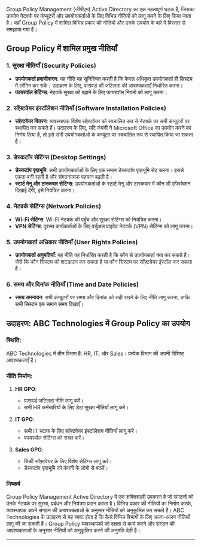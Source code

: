 Group Policy Management (जीपीएम) Active Directory का एक महत्वपूर्ण घटक है, जिसका उपयोग नेटवर्क पर कंप्यूटरों और उपयोगकर्ताओं के लिए विभिन्न नीतियों को लागू करने के लिए किया जाता है। यहाँ Group Policy में शामिल विभिन्न प्रकार की नीतियों और उनके उपयोग के बारे में विस्तार से समझाया गया है।

## Group Policy में शामिल प्रमुख नीतियाँ

### 1. **सुरक्षा नीतियाँ (Security Policies)**
   - **उपयोगकर्ता प्रमाणीकरण**: यह नीति यह सुनिश्चित करती है कि केवल अधिकृत उपयोगकर्ता ही सिस्टम में लॉगिन कर सकें। उदाहरण के लिए, पासवर्ड की जटिलता की आवश्यकताएँ निर्धारित करना।
   - **फायरवॉल सेटिंग्स**: नेटवर्क सुरक्षा को बढ़ाने के लिए फायरवॉल नियमों को लागू करना।

### 2. **सॉफ़्टवेयर इंस्टॉलेशन नीतियाँ (Software Installation Policies)**
   - **सॉफ़्टवेयर वितरण**: व्यवस्थापक विशेष सॉफ़्टवेयर को स्वचालित रूप से नेटवर्क पर सभी कंप्यूटरों पर स्थापित कर सकते हैं। उदाहरण के लिए, यदि कंपनी ने Microsoft Office का उपयोग करने का निर्णय लिया है, तो इसे सभी उपयोगकर्ताओं के कंप्यूटर पर स्वचालित रूप से स्थापित किया जा सकता है।

### 3. **डेस्कटॉप सेटिंग्स (Desktop Settings)**
   - **डेस्कटॉप पृष्ठभूमि**: सभी उपयोगकर्ताओं के लिए एक समान डेस्कटॉप पृष्ठभूमि सेट करना। इससे एकता बनी रहती है और संगठनात्मक पहचान बढ़ती है।
   - **स्टार्ट मेनू और टास्कबार सेटिंग्स**: उपयोगकर्ताओं के स्टार्ट मेनू और टास्कबार में कौन सी एप्लिकेशन दिखाई देंगी, इसे नियंत्रित करना।

### 4. **नेटवर्क सेटिंग्स (Network Policies)**
   - **Wi-Fi सेटिंग्स**: Wi-Fi नेटवर्क की पहुँच और सुरक्षा सेटिंग्स को नियंत्रित करना।
   - **VPN सेटिंग्स**: दूरस्थ कार्यकर्ताओं के लिए वर्चुअल प्राइवेट नेटवर्क (VPN) सेटिंग्स को लागू करना।

### 5. **उपयोगकर्ता अधिकार नीतियाँ (User Rights Policies)**
   - **उपयोगकर्ता अनुमतियाँ**: यह नीति यह निर्धारित करती है कि कौन से उपयोगकर्ता क्या कर सकते हैं। जैसे कि कौन सिस्टम को शटडाउन कर सकता है या कौन सिस्टम पर सॉफ़्टवेयर इंस्टॉल कर सकता है।

### 6. **समय और दिनांक नीतियाँ (Time and Date Policies)**
   - **समय समन्वयन**: सभी कंप्यूटरों पर समय और दिनांक को सही रखने के लिए नीति लागू करना, ताकि सभी सिस्टम एक समान समय दिखाएँ।

## उदाहरण: ABC Technologies में Group Policy का उपयोग

### स्थिति:
ABC Technologies में तीन विभाग हैं: HR, IT, और Sales। प्रत्येक विभाग की अपनी विशिष्ट आवश्यकताएँ हैं।

### नीति निर्माण:
1. **HR GPO**:
   - पासवर्ड जटिलता नीति लागू करें।
   - सभी HR कर्मचारियों के लिए डेटा सुरक्षा नीतियाँ लागू करें।

2. **IT GPO**:
   - सभी IT स्टाफ के लिए सॉफ़्टवेयर इंस्टॉलेशन नीतियाँ लागू करें।
   - फायरवॉल सेटिंग्स को सख्त करें।

3. **Sales GPO**:
   - बिक्री सॉफ़्टवेयर के लिए विशेष सेटिंग्स लागू करें।
   - डेस्कटॉप पृष्ठभूमि को कंपनी के लोगो से बदलें।

### निष्कर्ष
Group Policy Management Active Directory में एक शक्तिशाली उपकरण है जो संगठनों को उनके नेटवर्क पर सुरक्षा, प्रबंधन और नियंत्रण प्रदान करता है। विभिन्न प्रकार की नीतियों का निर्माण करके, व्यवस्थापक अपने संगठन की आवश्यकताओं के अनुसार नीतियों को अनुकूलित कर सकते हैं। ABC Technologies के उदाहरण से यह स्पष्ट होता है कि कैसे विभिन्न विभागों के लिए अलग-अलग नीतियाँ लागू की जा सकती हैं। Group Policy व्यवस्थापकों को दक्षता से कार्य करने और संगठन की आवश्यकताओं के अनुसार नीतियों को अनुकूलित करने की अनुमति देती है।

---
